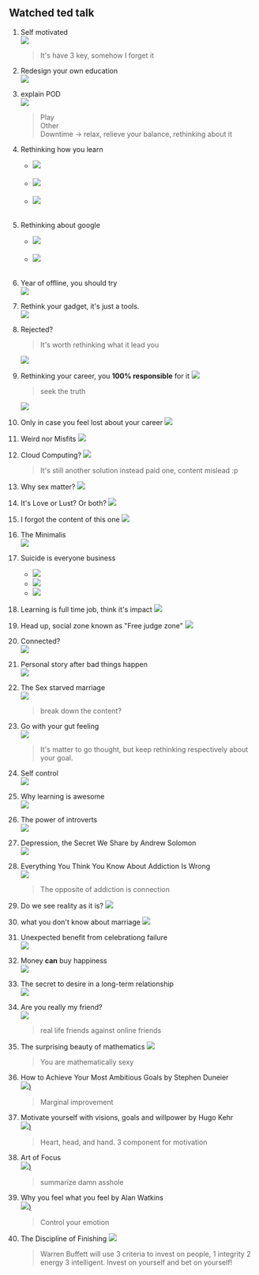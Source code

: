 ## Watched ted talk

1. Self motivated<br>
[![](https://img.youtube.com/vi/7sxpKhIbr0E/0.jpg)](https://www.youtube.com/watch?v=7sxpKhIbr0E)
   > It's have 3 key, somehow I forget it

2. Redesign your own education<br>
[![](https://img.youtube.com/vi/TUnpSYMNEhY/0.jpg)](https://www.youtube.com/watch?v=TUnpSYMNEhY)

1. explain POD<br>
[![](https://img.youtube.com/vi/1EHZAQmw2JA/0.jpg)](https://www.youtube.com/watch?v=1EHZAQmw2JA)<br>
   > Play<br>
      Other<br>
      Downtime -> relax, relieve your balance, rethinking about it

0. Rethinking how you learn<br>
   - [![](https://img.youtube.com/vi/Na8m4GPqA30/0.jpg)](https://www.youtube.com/watch?v=Na8m4GPqA30)<br><br>
   - [![](https://img.youtube.com/vi/Q5AgOGhI29Y/0.jpg)](https://www.youtube.com/watch?v=Q5AgOGhI29Y)<br><br>
   - [![](https://img.youtube.com/vi/2Yt6raj-S1M/0.jpg)](https://www.youtube.com/watch?v=2Yt6raj-S1M)<br><br>

0. Rethinking about google<br>
   - [![](https://img.youtube.com/vi/S47ZRF02Cyo/0.jpg)](https://www.youtube.com/watch?v=S47ZRF02Cyo)<br><br>
   - [![](https://img.youtube.com/vi/zzXQDXCfEcA/0.jpg)](https://www.youtube.com/watch?v=zzXQDXCfEcA)<br><br>
0. Year of offline, you should try<br>
   [![](https://img.youtube.com/vi/trVzyG4zFMU/0.jpg)](https://www.youtube.com/watch?v=trVzyG4zFMU)
0. Rethink your gadget, it's just a tools.<br>
   [![](https://img.youtube.com/vi/Pgo65s1R6TM/0.jpg)](https://www.youtube.com/watch?v=Pgo65s1R6TM)<br>

0. Rejected?
   > It's worth rethinking what it lead you

     [![](https://img.youtube.com/vi/dsT5eV_m7BA/0.jpg)](https://www.youtube.com/watch?v=dsT5eV_m7BA)<br>

0. Rethinking your career, you **100% responsible** for it
   [![](https://img.youtube.com/vi/a7gFkUqIv1E/0.jpg)](https://www.youtube.com/watch?v=a7gFkUqIv1E)<br>
   > seek the truth

   [![](https://img.youtube.com/vi/NVPxmz_PvUw/0.jpg)](https://www.youtube.com/watch?v=NVPxmz_PvUw)<br>
0. Only in case you feel lost about your career
  [![](https://img.youtube.com/vi/6MBaFL7sCb8/0.jpg)](https://www.youtube.com/watch?v=6MBaFL7sCb8)<br>
0. Weird nor Misfits
     [![](https://img.youtube.com/vi/WzGkqG9BtYA/0.jpg)](https://www.youtube.com/watch?v=WzGkqG9BtYA)<br>
0. Cloud Computing?
  [![](https://img.youtube.com/vi/299P2Pgvjjk/0.jpg)](https://www.youtube.com/watch?v=299P2Pgvjjk)
   > It's still another solution instead paid one, content mislead :p

0. Why sex matter?
 [![](https://img.youtube.com/vi/nQcgD5DpVlQ/0.jpg)](https://www.youtube.com/watch?v=nQcgD5DpVlQ)<br>
0. It's Love or Lust? Or both?
 [![](https://img.youtube.com/vi/Siru3n3zIbM/0.jpg)](https://www.youtube.com/watch?v=Siru3n3zIbM)<br>
0. I forgot the content of this one
 [![](https://img.youtube.com/vi/R3FKQNSYoxw/0.jpg)](https://www.youtube.com/watch?v=R3FKQNSYoxw)<br>
0. The Minimalis<br>
   [![](https://img.youtube.com/vi/GgBpyNsS-jU/0.jpg)](https://www.youtube.com/watch?v=GgBpyNsS-jU)<br>
0. Suicide is everyone business
   - [![](https://img.youtube.com/vi/XxJCRAv8X4I/0.jpg)](https://www.youtube.com/watch?v=XxJCRAv8X4I)<br>
   - [![](https://img.youtube.com/vi/FQhBQXlL1yg/0.jpg)](https://www.youtube.com/watch?v=FQhBQXlL1yg)<br>
   - [![](https://img.youtube.com/vi/sorMd2ZHWM8/0.jpg)](https://www.youtube.com/watch?v=GgBpyNsS-jU)<br>
0. Learning is full time job, think it's impact
   [![](https://img.youtube.com/vi/7bB_fVDlvhc/0.jpg)](https://www.youtube.com/watch?v=7bB_fVDlvhc)<br>

0. Head up, social zone known as "Free judge zone"
   [![](https://img.youtube.com/vi/QuaIMgzIOn8/0.jpg)](https://www.youtube.com/watch?v=QuaIMgzIOn8)<br>
0. Connected?<br>
[![](https://img.youtube.com/vi/D4cV8yfgNyI/0.jpg)](https://www.youtube.com/watch?v=D4cV8yfgNyI)<br>
0. Personal story after bad things happen<br>
   [![](https://img.youtube.com/vi/EOFy8hm9vRY/0.jpg)](https://www.youtube.com/watch?v=EOFy8hm9vRY)<br>

0. The Sex starved marriage<br>
[![](https://img.youtube.com/vi/Ep2MAx95m20/0.jpg)](https://www.youtube.com/watch?v=Ep2MAx95m20)
   > break down the content?

0. Go with your gut feeling<br>
[![](https://img.youtube.com/vi/KDQrMoksJ4Q/0.jpg)](https://www.youtube.com/watch?v=KDQrMoksJ4Q)
   > It's matter to go thought, but keep rethinking respectively about your goal.

0. Self control<br>
   [![](https://img.youtube.com/vi/tTb3d5cjSFI/0.jpg)](https://www.youtube.com/watch?v=tTb3d5cjSFI)<br>
0. Why learning is awesome<br>
   [![](https://img.youtube.com/vi/NgDGlcxYrhQ/0.jpg)](https://www.youtube.com/watch?v=NgDGlcxYrhQ)
0. The power of introverts<br>
   [![](https://img.youtube.com/vi/c0KYU2j0TM4/0.jpg)](https://www.youtube.com/watch?v=c0KYU2j0TM4)

0. Depression, the Secret We Share by Andrew Solomon<br>
   [![](https://img.youtube.com/vi/-eBUcBfkVCo/0.jpg)](https://www.youtube.com/watch?v=-eBUcBfkVCo)
0. Everything You Think You Know About Addiction Is Wrong<br>
[![](https://img.youtube.com/vi/PY9DcIMGxMs/0.jpg)](https://www.youtube.com/watch?v=PY9DcIMGxMs)
   > The opposite of addiction is connection

0. Do we see reality as it is?
[![](https://img.youtube.com/vi/oYp5XuGYqqY/0.jpg)](https://www.youtube.com/watch?v=oYp5XuGYqqY)
0. what you don't know about marriage
[![](https://img.youtube.com/vi/Y8u42OjH0ss/0.jpg)](https://www.youtube.com/watch?v=Y8u42OjH0ss)

0. Unexpected benefit from celebrationg failure<br>
 [![](https://img.youtube.com/vi/2t13Rq4oc7A/0.jpg)](https://www.youtube.com/watch?v=2t13Rq4oc7A)

0. Money **can** buy happiness<br>
 [![](https://img.youtube.com/vi/ZwGEQcFo9RE/0.jpg)](https://www.youtube.com/watch?v=ZwGEQcFo9RE)

0. The secret to desire in a long-term relationship<br>
[![](https://img.youtube.com/vi/sa0RUmGTCYY/0.jpg)](https://www.youtube.com/watch?v=sa0RUmGTCYY)

0. Are you really my friend?<br>
[![](https://img.youtube.com/vi/_y7ZgcsvMTo/0.jpg)](https://www.youtube.com/watch?v=_y7ZgcsvMTo)
    > real life friends against online friends

0. The surprising beauty of mathematics
 [![](https://img.youtube.com/vi/SEiSloE1r-A/0.jpg)](https://www.youtube.com/watch?v=SEiSloE1r-A)
    > You are mathematically sexy

0. How to Achieve Your Most Ambitious Goals by Stephen Duneier<br>
  [![](https://img.youtube.com/vi/TQMbvJNRpLE/0.jpg))](https://www.youtube.com/watch?v=TQMbvJNRpLE)
   > Marginal improvement

0. Motivate yourself with visions, goals and willpower by Hugo Kehr<br>
 [![](https://img.youtube.com/vi/iuIisjRIcVI/0.jpg))](https://www.youtube.com/watch?v=iuIisjRIcVI)
   > Heart, head, and hand. 3 component for motivation

0. Art of Focus<br>
  [![](https://img.youtube.com/vi/xF80HzqvAoA/0.jpg))](https://www.youtube.com/watch?v=xF80HzqvAoA)
   > summarize damn asshole

0. Why you feel what you feel by Alan Watkins<br>
[![](https://img.youtube.com/vi/h-rRgpPbR5w/0.jpg))](https://www.youtube.com/watch?v=h-rRgpPbR5w)
   > Control your emotion

0. The Discipline of Finishing
[![](https://img.youtube.com/vi/zXCiv4sc5eY/0.jpg)](https://www.youtube.com/watch?v=zXCiv4sc5eY)<br>
   > Warren Buffett will use 3 criteria to invest on people, 1 integrity 2 energy 3 intelligent. Invest on yourself and bet on yourself!
